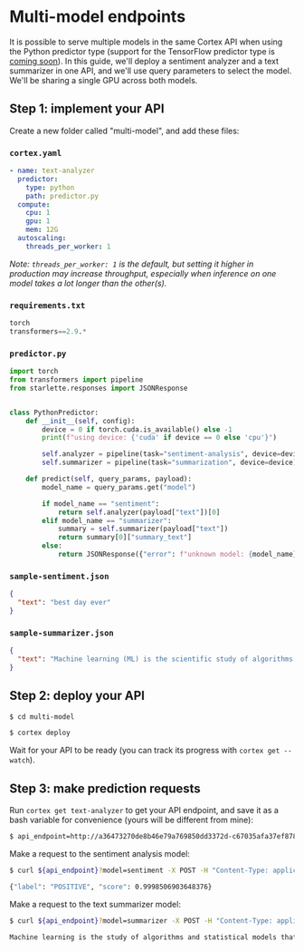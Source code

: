 # Multi-model endpoints

It is possible to serve multiple models in the same Cortex API when using the Python predictor type (support for the TensorFlow predictor type is [coming soon](https://github.com/cortexlabs/cortex/issues/890)). In this guide, we'll deploy a sentiment analyzer and a text summarizer in one API, and we'll use query parameters to select the model. We'll be sharing a single GPU across both models.

## Step 1: implement your API

Create a new folder called "multi-model", and add these files:

### `cortex.yaml`

```yaml
- name: text-analyzer
  predictor:
    type: python
    path: predictor.py
  compute:
    cpu: 1
    gpu: 1
    mem: 12G
  autoscaling:
    threads_per_worker: 1
```

_Note: `threads_per_worker: 1` is the default, but setting it higher in production may increase throughput, especially when inference on one model takes a lot longer than the other(s)._

### `requirements.txt`

```python
torch
transformers==2.9.*
```

### `predictor.py`

```python
import torch
from transformers import pipeline
from starlette.responses import JSONResponse


class PythonPredictor:
    def __init__(self, config):
        device = 0 if torch.cuda.is_available() else -1
        print(f"using device: {'cuda' if device == 0 else 'cpu'}")

        self.analyzer = pipeline(task="sentiment-analysis", device=device)
        self.summarizer = pipeline(task="summarization", device=device)

    def predict(self, query_params, payload):
        model_name = query_params.get("model")

        if model_name == "sentiment":
            return self.analyzer(payload["text"])[0]
        elif model_name == "summarizer":
            summary = self.summarizer(payload["text"])
            return summary[0]["summary_text"]
        else:
            return JSONResponse({"error": f"unknown model: {model_name}"}, status_code=400)
```

### `sample-sentiment.json`

```json
{
  "text": "best day ever"
}
```

### `sample-summarizer.json`

```json
{
  "text": "Machine learning (ML) is the scientific study of algorithms and statistical models that computer systems use to perform a specific task without using explicit instructions, relying on patterns and inference instead. It is seen as a subset of artificial intelligence. Machine learning algorithms build a mathematical model based on sample data, known as training data, in order to make predictions or decisions without being explicitly programmed to perform the task. Machine learning algorithms are used in a wide variety of applications, such as email filtering and computer vision, where it is difficult or infeasible to develop a conventional algorithm for effectively performing the task. Machine learning is closely related to computational statistics, which focuses on making predictions using computers. The study of mathematical optimization delivers methods, theory and application domains to the field of machine learning. Data mining is a field of study within machine learning, and focuses on exploratory data analysis through unsupervised learning. In its application across business problems, machine learning is also referred to as predictive analytics."
}
```

## Step 2: deploy your API

```bash
$ cd multi-model

$ cortex deploy
```

Wait for your API to be ready (you can track its progress with `cortex get --watch`).

## Step 3: make prediction requests

Run `cortex get text-analyzer` to get your API endpoint, and save it as a bash variable for convenience (yours will be different from mine):

```bash
$ api_endpoint=http://a36473270de8b46e79a769850dd3372d-c67035afa37ef878.elb.us-west-2.amazonaws.com/text-analyzer
```

Make a request to the sentiment analysis model:

```bash
$ curl ${api_endpoint}?model=sentiment -X POST -H "Content-Type: application/json" -d @sample-sentiment.json

{"label": "POSITIVE", "score": 0.9998506903648376}
```

Make a request to the text summarizer model:

```bash
$ curl ${api_endpoint}?model=summarizer -X POST -H "Content-Type: application/json" -d @sample-summarizer.json

Machine learning is the study of algorithms and statistical models that computer systems use to perform a specific task. It is seen as a subset of artificial intelligence. Machine learning algorithms are used in a wide variety of applications, such as email filtering and computer vision. In its application across business problems, machine learning is also referred to as predictive analytics.
```
